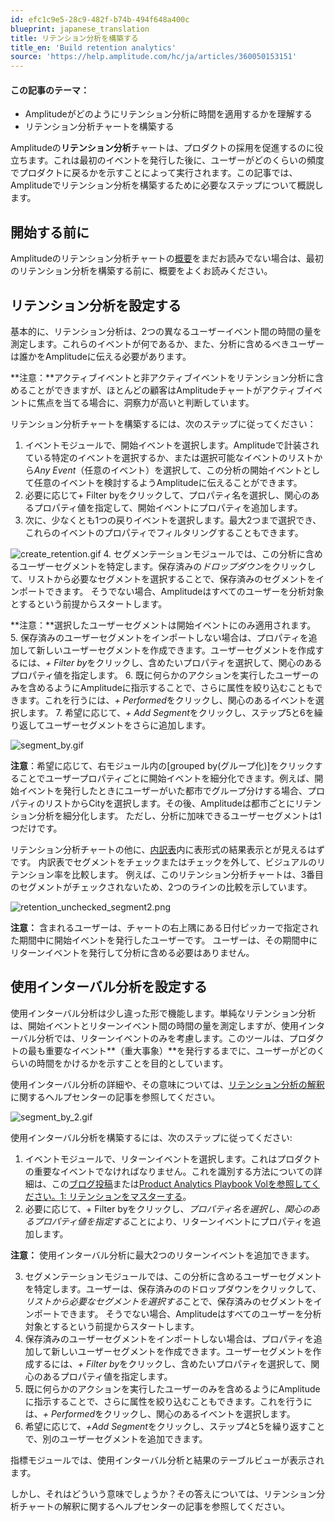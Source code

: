 ```yaml
---
id: efc1c9e5-28c9-482f-b74b-494f648a400c
blueprint: japanese_translation
title: リテンション分析を構築する
title_en: 'Build retention analytics'
source: 'https://help.amplitude.com/hc/ja/articles/360050153151'
---
```

#### この記事のテーマ：

* Amplitudeがどのようにリテンション分析に時間を適用するかを理解する
* リテンション分析チャートを構築する

Amplitudeの**リテンション分析**チャートは、プロダクトの採用を促進するのに役立ちます。これは最初のイベントを発行した後に、ユーザーがどのくらいの頻度でプロダクトに戻るかを示すことによって実行されます。この記事では、Amplitudeでリテンション分析を構築するために必要なステップについて概説します。

## 開始する前に

Amplitudeのリテンション分析チャートの[概要](https://help.amplitude.com/hc/en-us/articles/230543327)をまだお読みでない場合は、最初のリテンション分析を構築する前に、概要をよくお読みください。

## リテンション分析を設定する

基本的に、リテンション分析は、2つの異なるユーザーイベント間の時間の量を測定します。これらのイベントが何であるか、また、分析に含めるべきユーザーは誰かをAmplitudeに伝える必要があります。

**注意：**アクティブイベントと非アクティブイベントをリテンション分析に含めることができますが、ほとんどの顧客はAmplitudeチャートがアクティブイベントに焦点を当てる場合に、洞察力が高いと判断しています。

リテンション分析チャートを構築するには、次のステップに従ってください：

1. イベントモジュールで、開始イベントを選択します。Amplitudeで計装されている特定のイベントを選択するか、または選択可能なイベントのリストから*Any Event*（任意のイベント）を選択して、この分析の開始イベントとして任意のイベントを検討するようAmplitudeに伝えることができます。
2. 必要に応じて+ Filter byをクリックして、プロパティ名を選択し、関心のあるプロパティ値を指定して、開始イベントにプロパティを追加します。
3. 次に、少なくとも1つの戻りイベントを選択します。最大2つまで選択でき、これらのイベントのプロパティでフィルタリングすることもできます。  
  
![create_retention.gif](/docs/output/img/jp/create-retention-gif.gif)
4. セグメンテーションモジュールでは、この分析に含めるユーザーセグメントを特定します。保存済みの*ドロップダウン*をクリックして、リストから必要なセグメントを選択することで、保存済みのセグメントをインポートできます。 そうでない場合、Amplitudeはすべてのユーザーを分析対象とするという前提からスタートします。  
  
**注意：**選択したユーザーセグメントは開始イベントにのみ適用されます。
5. 保存済みのユーザーセグメントをインポートしない場合は、プロパティを追加して新しいユーザーセグメントを作成できます。ユーザーセグメントを作成するには、*+ Filter by*をクリックし、含めたいプロパティを選択して、関心のあるプロパティ値を指定します。
6. 既に何らかのアクションを実行したユーザーのみを含めるようにAmplitudeに指示することで、さらに属性を絞り込むこともできます。これを行うには、*+ Performed*をクリックし、関心のあるイベントを選択します。
7. 希望に応じて、*+ Add Segment*をクリックし、ステップ5と6を繰り返してユーザーセグメントをさらに追加します。  
  
![segment_by.gif](/docs/output/img/jp/segment-by-gif.gif)

**注意**：希望に応じて、右モジュール内の[grouped by(グループ化)]をクリックすることでユーザープロパティごとに開始イベントを細分化できます。例えば、開始イベントを発行したときにユーザーがいた都市でグループ分けする場合、プロパティのリストからCityを選択します。その後、Amplitudeは都市ごとにリテンション分析を細分化します。 ただし、分析に加味できるユーザーセグメントは1つだけです。 

リテンション分析チャートの他に、[内訳表](/docs/analytics/charts/review-chart-data)内に表形式の結果表示とが見えるはずです。 内訳表でセグメントをチェックまたはチェックを外して、ビジュアルのリテンション率を比較します。 例えば、このリテンション分析チャートは、3番目のセグメントがチェックされないため、2つのラインの比較を示しています。 

![retention_unchecked_segment2.png](/docs/output/img/jp/retention-unchecked-segment2-png.png)

**注意：** 含まれるユーザーは、チャートの右上隅にある日付ピッカーで指定された期間中に開始イベントを発行したユーザーです。 ユーザーは、その期間中にリターンイベントを発行して分析に含める必要はありません。

## 使用インターバル分析を設定する

使用インターバル分析は少し違った形で機能します。単純なリテンション分析は、開始イベントとリターンイベント間の時間の量を測定しますが、使用インターバル分析では、リターンイベントのみを考慮します。このツールは、プロダクトの最も重要なイベント**（重大事象）**を発行するまでに、ユーザーがどのくらいの時間をかけるかを示すことを目的としています。

使用インターバル分析の詳細や、その意味については、[リテンション分析の解釈](/docs/analytics/charts/retention-analysis/retention-analysis-interpret)に関するヘルプセンターの記事を参照してください。 

![segment_by_2.gif](/docs/output/img/jp/segment-by-2-gif.gif)

使用インターバル分析を構築するには、次のステップに従ってください:

1. イベントモジュールで、リターンイベントを選択します。これはプロダクトの重要なイベントでなければなりません。これを識別する方法についての詳細は、この[ブログ投稿](https://amplitude.com/blog/2016/09/15/user-retention-app-critical-event/)または[Product Analytics Playbook Volを参照してください。1: リテンションをマスターする](https://www.productanalyticsplaybook.com/)。
2. 必要に応じて、+ Filter byをクリックし、*プロパティ名を選択し、関心のあるプロパティ値を指定する*ことにより、リターンイベントにプロパティを追加します。

**注意：** 使用インターバル分析に最大2つのリターンイベントを追加できます。

3. セグメンテーションモジュールでは、この分析に含めるユーザーセグメントを特定します。ユーザーは、保存済みののドロップダウンをクリックして、*リストから必要なセグメントを選択する*ことで、保存済みのセグメントをインポートできます。 そうでない場合、Amplitudeはすべてのユーザーを分析対象とするという前提からスタートします。
4. 保存済みのユーザーセグメントをインポートしない場合は、プロパティを追加して新しいユーザーセグメントを作成できます。ユーザーセグメントを作成するには、*+ Filter by*をクリックし、含めたいプロパティを選択して、関心のあるプロパティ値を指定します。
5. 既に何らかのアクションを実行したユーザーのみを含めるようにAmplitudeに指示することで、さらに属性を絞り込むこともできます。これを行うには、*+ Performed*をクリックし、関心のあるイベントを選択します。
6. 希望に応じて、*+Add Segment*をクリックし、ステップ4と5を繰り返すことで、別のユーザーセグメントを追加できます。

指標モジュールでは、使用インターバル分析と結果のテーブルビューが表示されます。 

しかし、それはどういう意味でしょうか？その答えについては、リテンション分析チャートの解釈に関するヘルプセンターの記事を参照してください。
